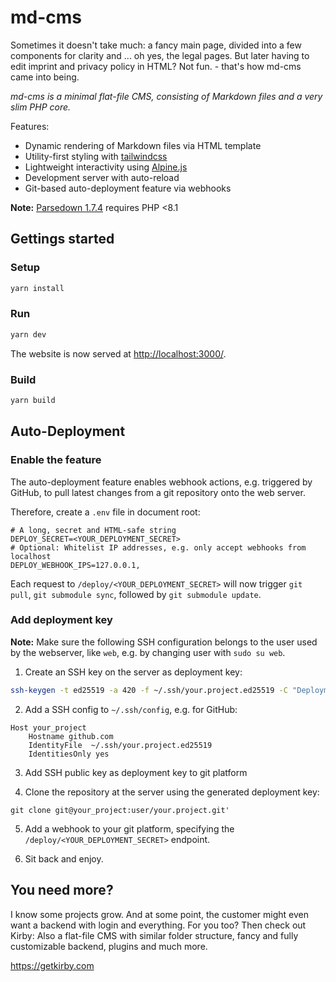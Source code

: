 # md-cms

Sometimes it doesn't take much: a fancy main page, divided into a few components for clarity and ... oh yes, the legal pages. But later having to edit imprint and privacy policy in HTML? Not fun. - that's how md-cms came into being.

*md-cms is a minimal flat-file CMS, consisting of Markdown files and a very slim PHP core.*

Features:
* Dynamic rendering of Markdown files via HTML template
* Utility-first styling with [tailwindcss](http://tailwindcss.com)
* Lightweight interactivity using [Alpine.js](https://alpinejs.dev)
* Development server with auto-reload
* Git-based auto-deployment feature via webhooks

**Note:** [Parsedown 1.7.4](https://github.com/erusev/parsedown) requires PHP <8.1

## Gettings started

### Setup

```bash
yarn install
```

### Run

```bash
yarn dev
```

The website is now served at [http://localhost:3000/](http://localhost:3000/).

### Build

```bash
yarn build
```

## Auto-Deployment

### Enable the feature

The auto-deployment feature enables webhook actions, e.g. triggered by GitHub, to pull latest changes from a git repository onto the web server.

Therefore, create a `.env` file in document root:

```env
# A long, secret and HTML-safe string
DEPLOY_SECRET=<YOUR_DEPLOYMENT_SECRET>
# Optional: Whitelist IP addresses, e.g. only accept webhooks from localhost
DEPLOY_WEBHOOK_IPS=127.0.0.1,
```

Each request to `/deploy/<YOUR_DEPLOYMENT_SECRET>` will now trigger `git pull`, `git submodule sync`, followed by `git submodule update`.

### Add deployment key

**Note:** Make sure the following SSH configuration belongs to the user used by the webserver, like `web`, e.g. by changing user with `sudo su web`.

1. Create an SSH key on the server as deployment key:

```sh
ssh-keygen -t ed25519 -a 420 -f ~/.ssh/your.project.ed25519 -C "Deployment key for your.project"
```

2. Add a SSH config to `~/.ssh/config`, e.g. for GitHub:

```
Host your_project
    Hostname github.com
    IdentityFile  ~/.ssh/your.project.ed25519
    IdentitiesOnly yes
```

3. Add SSH public key as deployment key to git platform

4. Clone the repository at the server using the generated deployment key:

```
git clone git@your_project:user/your.project.git'
```

5. Add a webhook to your git platform, specifying the `/deploy/<YOUR_DEPLOYMENT_SECRET>` endpoint.

6. Sit back and enjoy.

## You need more?

I know some projects grow. And at some point, the customer might even want a backend with login and everything. For you too?
Then check out Kirby: Also a flat-file CMS with similar folder structure, fancy and fully customizable backend, plugins and much more.

https://getkirby.com